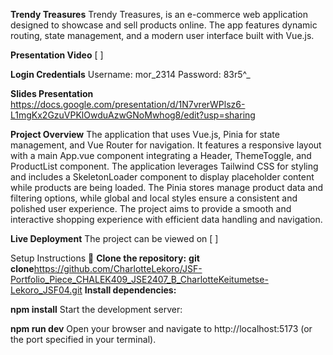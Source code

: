 **Trendy Treasures**
Trendy Treasures, is an e-commerce web application designed to showcase and sell products online. The app features dynamic routing, state management, and a modern user interface built with Vue.js.

**Presentation Video**
[ ]

**Login Credentials**
Username: mor_2314
Password: 83r5^_

**Slides Presentation**
https://docs.google.com/presentation/d/1N7vrerWPlsz6-L1mgKx2GzuVPKlOwduAzwGNoMwhog8/edit?usp=sharing

**Project Overview**
The application that uses Vue.js, Pinia for state management, and Vue Router for navigation. It features a responsive layout with a main App.vue component integrating a Header, ThemeToggle, and ProductList component. The application leverages Tailwind CSS for styling and includes a SkeletonLoader component to display placeholder content while products are being loaded. The Pinia stores manage product data and filtering options, while global and local styles ensure a consistent and polished user experience. The project aims to provide a smooth and interactive shopping experience with efficient data handling and navigation.

**Live Deployment**
The project can be viewed on [ ]

Setup Instructions 📃
**Clone the repository:**
**git clone**https://github.com/CharlotteLekoro/JSF-Portfolio_Piece_CHALEK409_JSE2407_B_CharlotteKeitumetse-Lekoro_JSF04.git
**Install dependencies:**

**npm install**
Start the development server:

**npm run dev**
Open your browser and navigate to http://localhost:5173 (or the port specified in your terminal).
